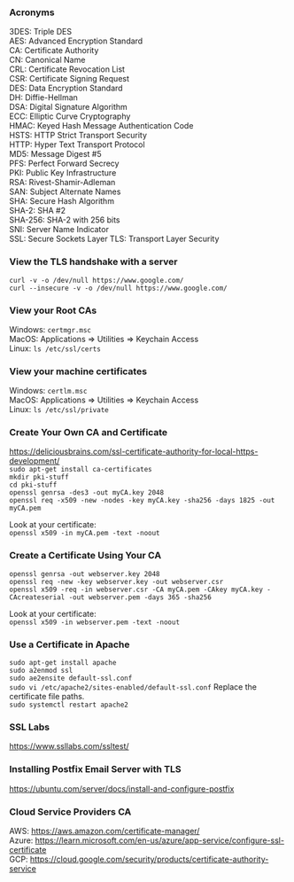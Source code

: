 ### Acronyms

3DES: Triple DES  
AES: Advanced Encryption Standard  
CA: Certificate Authority  
CN: Canonical Name  
CRL: Certificate Revocation List  
CSR: Certificate Signing Request  
DES: Data Encryption Standard  
DH: Diffie-Hellman  
DSA: Digital Signature Algorithm  
ECC: Elliptic Curve Cryptography  
HMAC: Keyed Hash Message Authentication Code  
HSTS: HTTP Strict Transport Security  
HTTP: Hyper Text Transport Protocol  
MD5: Message Digest #5  
PFS: Perfect Forward Secrecy  
PKI: Public Key Infrastructure  
RSA: Rivest-Shamir-Adleman  
SAN: Subject Alternate Names  
SHA: Secure Hash Algorithm  
SHA-2: SHA #2  
SHA-256: SHA-2 with 256 bits  
SNI: Server Name Indicator  
SSL: Secure Sockets Layer
TLS: Transport Layer Security  


### View the TLS handshake with a server
`curl -v -o /dev/null https://www.google.com/`  
`curl --insecure -v -o /dev/null https://www.google.com/`  

### View your Root CAs
Windows: `certmgr.msc`  
MacOS: Applications => Utilities => Keychain Access  
Linux: `ls /etc/ssl/certs`  

### View your machine certificates
Windows: `certlm.msc`  
MacOS: Applications => Utilities => Keychain Access  
Linux: `ls /etc/ssl/private`  

### Create Your Own CA and Certificate
https://deliciousbrains.com/ssl-certificate-authority-for-local-https-development/  
`sudo apt-get install ca-certificates`  
`mkdir pki-stuff`  
`cd pki-stuff`  
`openssl genrsa -des3 -out myCA.key 2048`  
`openssl req -x509 -new -nodes -key myCA.key -sha256 -days 1825 -out myCA.pem`

Look at your certificate:  
`openssl x509 -in myCA.pem -text -noout`

### Create a Certificate Using Your CA
`openssl genrsa -out webserver.key 2048`  
`openssl req -new -key webserver.key -out webserver.csr`  
`openssl x509 -req -in webserver.csr -CA myCA.pem -CAkey myCA.key -CAcreateserial -out webserver.pem -days 365 -sha256`  

Look at your certificate:  
`openssl x509 -in webserver.pem -text -noout `

### Use a Certificate in Apache
`sudo apt-get install apache`  
`sudo a2enmod ssl`  
`sudo ae2ensite default-ssl.conf`  
`sudo vi /etc/apache2/sites-enabled/default-ssl.conf` 
Replace the certificate file paths.  
`sudo systemctl restart apache2`


### SSL Labs

https://www.ssllabs.com/ssltest/  

### Installing Postfix Email Server with TLS
https://ubuntu.com/server/docs/install-and-configure-postfix


### Cloud Service Providers CA

AWS: https://aws.amazon.com/certificate-manager/  
Azure: https://learn.microsoft.com/en-us/azure/app-service/configure-ssl-certificate  
GCP: https://cloud.google.com/security/products/certificate-authority-service







